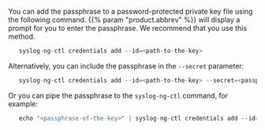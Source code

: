 ---
---
<!-- DISCLAIMER: This file is based on the syslog-ng Open Source Edition documentation https://github.com/balabit/syslog-ng-ose-guides/commit/2f4a52ee61d1ea9ad27cb4f3168b95408fddfdf2 and is used under the terms of The syslog-ng Open Source Edition Documentation License. The file has been modified by Axoflow. -->
You can add the passphrase to a password-protected private key file using the following command. {{% param "product.abbrev" %}} will display a prompt for you to enter the passphrase. We recommend that you use this method.

```c
   syslog-ng-ctl credentials add --id=<path-to-the-key>
```

Alternatively, you can include the passphrase in the `--secret` parameter:

```c
   syslog-ng-ctl credentials add --id=<path-to-the-key> --secret=<passphrase-of-the-key>
```

Or you can pipe the passphrase to the `syslog-ng-ctl` command, for example:

```c
   echo "<passphrase-of-the-key>" | syslog-ng-ctl credentials add --id=<path-to-the-key>
```
